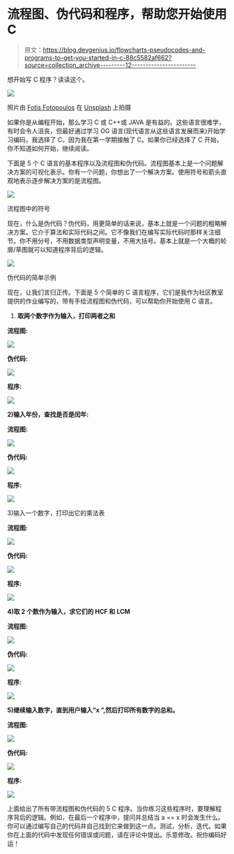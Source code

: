 # 流程图、伪代码和程序，帮助您开始使用 C

> 原文：<https://blog.devgenius.io/flowcharts-pseudocodes-and-programs-to-get-you-started-in-c-88c5582af662?source=collection_archive---------12----------------------->

想开始写 C 程序？读读这个。

![](img/66e52692e5f252001dde2ac83bb68546.png)

照片由 [Fotis Fotopoulos](https://unsplash.com/@ffstop?utm_source=medium&utm_medium=referral) 在 [Unsplash](https://unsplash.com?utm_source=medium&utm_medium=referral) 上拍摄

如果你是从编程开始，那么学习 C 或 C++或 JAVA 是有益的。这些语言很难学，有时会令人沮丧，但最好通过学习 OG 语言(现代语言从这些语言发展而来)开始学习编码，我选择了 C，因为我在第一学期接触了 C。如果你已经选择了 C 开始，你不知道如何开始，继续阅读。

下面是 5 个 C 语言的基本程序以及流程图和伪代码。流程图基本上是一个问题解决方案的可视化表示。你有一个问题，你想出了一个解决方案。使用符号和箭头直观地表示逐步解决方案的是流程图。

![](img/84dc56c8fdf802a9fcccd54411be2049.png)

流程图中的符号

现在，什么是伪代码？伪代码，用更简单的话来说，基本上就是一个问题的粗略解决方案。它介于算法和实际代码之间。它不像我们在编写实际代码时那样关注细节。你不用分号，不用数据类型声明变量，不用大括号。基本上就是一个大概的轮廓/草图就可以知道程序背后的逻辑。

![](img/0ce6a3f64db8443f6163ebd8dc4b76e4.png)

伪代码的简单示例

现在，让我们言归正传。下面是 5 个简单的 C 语言程序，它们是我作为社区教室提供的作业编写的，带有手绘流程图和伪代码，可以帮助你开始使用 C 语言。

1.  **取两个数字作为输入，打印两者之和**

**流程图:**

![](img/074acb5a1140ba28bc337d861aeb5407.png)

**伪代码:**

![](img/3e3b9a4eee60d81353f2359b9884251c.png)

**程序:**

![](img/36caf1d0b29201cf7bd49f7b36ec1991.png)

**2)输入年份，查找是否是闰年:**

**流程图:**

![](img/23452ed2a28db0faf4f744c8b8669e7e.png)

**伪代码:**

![](img/cbc5d2da960c0197ca4ea8b3ba03c80a.png)

**程序:**

![](img/78eef5f6f41d872a96a6e7621ea80886.png)

3)输入一个数字，打印出它的乘法表

**流程图:**

![](img/073a693d8af1df38159cf126b6672f17.png)

**伪代码:**

![](img/557a395c58be3aa3a12e740bc378e543.png)

**程序:**

![](img/6e5c1ec74e6d4fd273c4a5ee35886c1a.png)

**4)取 2 个数作为输入，求它们的 HCF 和 LCM**

**流程图:**

![](img/7e356b2641b3e514c88653c4695cc640.png)

**伪代码:**

![](img/100ebccc3386bba629c61bc95057241a.png)

**程序:**

![](img/583a026f886abd841f546a531699a562.png)

**5)继续输入数字，直到用户输入“x ”,然后打印所有数字的总和。**

**流程图:**

![](img/5117db708d28ca7862ecec47651a901d.png)

**伪代码:**

![](img/a360b1d9d450fe1fe5498ed8a98be5e0.png)

**程序:**

![](img/be2b29b2f0e9875226e0190f38e44a33.png)

上面给出了所有带流程图和伪代码的 5 C 程序。当你练习这些程序时，要理解程序背后的逻辑。例如，在最后一个程序中，提问并总结当 a == x 时会发生什么。你可以通过编写自己的代码并自己找到它来做到这一点。测试，分析，迭代。如果你在上面的代码中发现任何错误或问题，请在评论中提出。乐意修改。祝你编码好运！